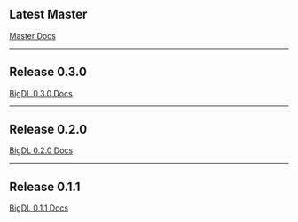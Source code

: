 ## **Latest Master**

[Master Docs](https://bigdl-project.github.io/master)

---
## **Release 0.3.0**
[BigDL 0.3.0 Docs](https://bigdl-project.github.io/0.3.0)

---
## **Release 0.2.0**
[BigDL 0.2.0 Docs](https://bigdl-project.github.io/0.2.0)

---
## **Release 0.1.1**
[BigDL 0.1.1 Docs](https://bigdl-project.github.io/0.1.1)


